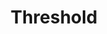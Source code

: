 ---
word: "true"

title: "Threshold"

categories: ['']

tags: ['Threshold']

arwords: 'قيمة محددة'
arwords2: 'عَتَبة'

arexps: []

enwords: ['Threshold']

enexps: []

arlexicons: 
 - 'ق'
 - 'ع'

enlexicons: 'T'

authors: ['Ruqayya Roshdy']

translators: ['X']

citations: 'تطبيقات أساسية في المعالجة الآلية للغة العربية'

sources: 'مركز الملك عبدالله بن عبدالعزيز الدولي لخدمة اللغة العربية'

slug: ""
---